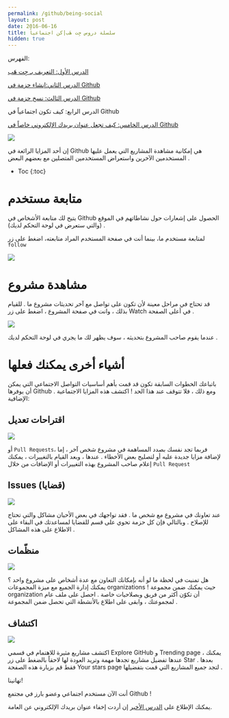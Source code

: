 ```yaml
---
permalink: /github/being-social
layout: post
date: 2016-06-16
title: سلسلة دروس جِت هَب|كن اجتماعياً
hidden: true
---
```


الفهرس:

[الدرس الأول: التعريف بـ جِت هَب](intro)

[الدرس الثاني:إنشاء حزمة في Github](create-repo)

[الدرس الثالث: نسخ حزمة في Github](fork-repo)

الدرس الرابع: كيف تكون اجتماعياً في Github

[الدرس الخامس: كيف تجعل عنوان بريدك الإلكتروني خاصاً في Github](keep-your-email-private)

![](https://help.github.com/assets/images/site/be-social.gif)

إن أحد المزايا الرائعة في Github هي إمكانية مشاهدة المشاريع التي يعمل عليها المستخدمين الآخرين واستعراض المستخدمين المتصلين مع بعضهم البعض .

* Toc
{:toc}

# متابعة مستخدم


يتيح لك متابعة الأشخاص في Github الحصول على إشعارات حول نشاطاتهم في الموقع (والتي ستعرض في لوحة التحكم لديك) .


لمتابعة مستخدم ما، بينما أنت في صفحة المستخدم المراد متابعته، اضغط على زر `follow`

![](https://help.github.com/assets/images/help/profile/follow-user-button.png)


# مشاهدة مشروع


قد تحتاج في مراحل معينة ﻷن تكون على تواصل مع آخر تحديثات مشروع ما . للقيام بذلك ، وانت في صفحة المشروع ، اضغط على زر Watch في أعلى الصفحة .

![](https://help.github.com/assets/images/help/repository/repo-actions-watch.png)

عندما يقوم صاحب المشروع بتحديثه ، سوف يظهر لك ما يجري في لوحة التحكم لديك .


# أشياء أخرى يمكنك فعلها


باتباعك الخطوات السابقة تكون قد قمت بأهم أساسيات التواصل الاجتماعي التي يمكن أن يوفرها Github . ومع ذلك ، فلا تتوقف عند هذا الحد ! اكتشف هذه المزايا الاجتماعية الإضافية:


## اقتراحات تعديل

![](https://help.github.com/assets/images/help/repository/repo-actions-pullrequest.png)

أو `Pull Requests`، فربما تجد نفسك بصدد المساهمة في مشروع شخص آخر ، إما لإضافة مزايا جديدة عليه أو لتصليح بعض الأخطاء . عندها ، وبعد القيام بالتغييرات ، يمكنك إعلام صاحب المشروع بهذه التغييرات أو الإضافات من خلال 
`Pull Request` 


## Issues (قضايا)

![](https://help.github.com/assets/images/help/repository/repo-tabs-issues.png)

عند تعاونك في مشروع مع شخص ما . فقد تواجهك في بعض الأحيان مشاكل والتي تحتاج للإصلاح . وبالتالي فإن كل حزمة تحوي على قسم للقضايا لمساعدتك في البقاء على الاطلاع على هذه المشاكل .



## منظّمات

![](https://help.github.com/assets/images/help/overview/dashboard-contextswitcher.png)

هل تمنيت في لحظة ما لو أنه بإمكانك التعاون مع عدة أشخاص على مشروع واحد ؟ يمكنك إدارة الجميع مع ميزة المجموعات organizations ! حيث يمكنك ضمن مجموعة organization أن تكوّن أكثر من فريق وبصلاحيات خاصة . احصل على ملف عام لمجموعتك ، وابقى على اطلاع بالأنشطة التي تحصل ضمن المجموعة .


## اكتشاف

![](https://help.github.com/assets/images/help/stars/star-a-project.png)

اكتشف مشاريع مثيرة للاهتمام في قسمي Explore GitHub  و Trending page ، يمكنك عندها تفضيل مشاريع تجدها مهمة وتريد العودة لها لاحقاً بالضغط على زر Star . بعدها فقط قم بزيارة هذه الصفحة Your stars page لتجد جميع المشاريع التي قمت بتفضيلها .


تهانينا! 


أنت الآن مستخدم اجتماعي وعضو بارز في مجتمع Github !

يمكنك الإطلاع على [الدرس الأخير](keep-your-email-private) إن أردت إخفاء عنوان بريدك الإلكتروني عن العامة.
